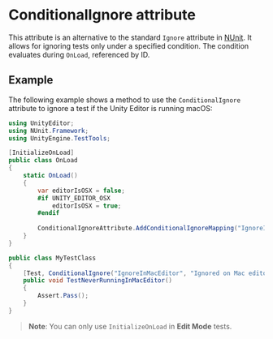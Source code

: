 # ConditionalIgnore attribute

This attribute is an alternative to the standard `Ignore` attribute in [NUnit](http://www.nunit.org/). It allows for
ignoring tests only under a specified condition. The condition evaluates during `OnLoad`, referenced by ID.

## Example

The following example shows a method to use the `ConditionalIgnore` attribute to ignore a test if the Unity Editor is
running macOS:

```C#
using UnityEditor;
using NUnit.Framework;
using UnityEngine.TestTools;

[InitializeOnLoad]
public class OnLoad
{
    static OnLoad()
    {
        var editorIsOSX = false;
        #if UNITY_EDITOR_OSX
            editorIsOSX = true;
        #endif
        
        ConditionalIgnoreAttribute.AddConditionalIgnoreMapping("IgnoreInMacEditor", editorIsOSX);
    }
}

public class MyTestClass
{
    [Test, ConditionalIgnore("IgnoreInMacEditor", "Ignored on Mac editor.")]
    public void TestNeverRunningInMacEditor()
    {
        Assert.Pass();
    }
}

```

> **Note**: You can only use `InitializeOnLoad` in **Edit Mode** tests.